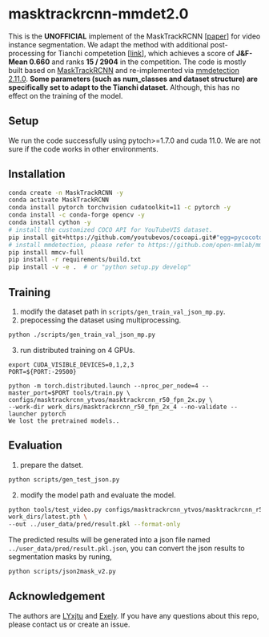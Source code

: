 # masktrackrcnn-mmdet2.0
This is the **UNOFFICIAL** implement of the MaskTrackRCNN [[paper](https://arxiv.org/abs/1905.04804)] for video instance segmentation. We adapt the method with additional post-processing for Tianchi competetion [[link](https://tianchi.aliyun.com/competition/entrance/531873/introduction)], which achieves a score of **J&F-Mean 0.660** and ranks **15 / 2904** in the competition. The code is mostly built based on [MaskTrackRCNN](https://github.com/youtubevos/MaskTrackRCNN) and re-implemented via [mmdetection 2.11.0](https://github.com/open-mmlab/mmdetection/tree/v2.11.0). **Some parameters (such as num_classes and dataset structure) are specifically set to adapt to the Tianchi dataset.** Although, this has no effect on the training of the model.


## Setup
We run the code successfully using pytoch>=1.7.0 and cuda 11.0.   We are not sure if the code works in other environments. 

## Installation
```sh
conda create -n MaskTrackRCNN -y
conda activate MaskTrackRCNN
conda install pytorch torchvision cudatoolkit=11 -c pytorch -y
conda install -c conda-forge opencv -y
conda install cython -y
# install the customized COCO API for YouTubeVIS dataset.
pip install git+https://github.com/youtubevos/cocoapi.git#"egg=pycocotools&subdirectory=PythonAPI"
# install mmdetection, please refer to https://github.com/open-mmlab/mmdetection/blob/v2.11.0/docs/get_started.md
pip install mmcv-full
pip install -r requirements/build.txt
pip install -v -e .  # or "python setup.py develop"
```
## Training
1. modify the dataset path in `scripts/gen_train_val_json_mp.py`.
2. prepocessing the dataset using multiprocessing.
```sh
python ./scripts/gen_train_val_json_mp.py
```
3. run distributed training on 4 GPUs.
```
export CUDA_VISIBLE_DEVICES=0,1,2,3
PORT=${PORT:-29500}

python -m torch.distributed.launch --nproc_per_node=4 --master_port=$PORT tools/train.py \
configs/masktrackrcnn_ytvos/masktrackrcnn_r50_fpn_2x.py \
--work-dir work_dirs/masktrackrcnn_r50_fpn_2x_4 --no-validate --launcher pytorch
We lost the pretrained models..
```
## Evaluation
1. prepare the datset.
```sh
python scripts/gen_test_json.py
```
2. modify the model path and evaluate the model.
```sh
python tools/test_video.py configs/masktrackrcnn_ytvos/masktrackrcnn_r50_fpn_2x.py \
work_dirs/latest.pth \
--out ../user_data/pred/result.pkl --format-only
```
The predicted results will be generated into a json file named `../user_data/pred/result.pkl.json`, you can convert the json results to segmentation masks by runing,
```sh
python scripts/json2mask_v2.py
```
## Acknowledgement
The authors are [LYxjtu](https://github.com/LYxjtu) and [Exely](https://github.com/Exely). If you have any questions about this repo, please contact us or create an issue.
